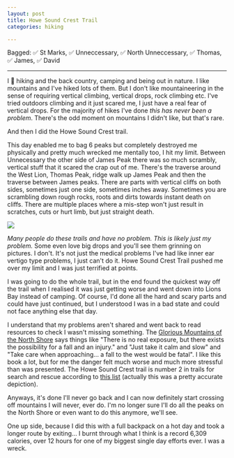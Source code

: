```yaml
---
layout: post
title: Howe Sound Crest Trail
categories: hiking

---
```


Bagged: ✅ St Marks, ✅ Unneccessary, ✅ North Unneccessary, ✅ Thomas, ✅ James, ✅ David

<hr class="florished">

I 💚 hiking and the back country, camping and being out in nature. I like mountains and I've hiked lots of them. But I don't like mountaineering in the sense of requiring vertical climbing, vertical drops, rock climbing etc. I've tried outdoors climbing and it just scared me, I just have a real fear of vertical drops. For the majority of hikes I've done *this has never been a problem*. There's the odd moment on mountains I didn't like, but that's rare.

And then I did the Howe Sound Crest trail.

<div class="strava-embed-placeholder" data-embed-type="activity" data-embed-id="11890867390" data-style="standard"></div><script src="https://strava-embeds.com/embed.js"></script>

This day enabled me to bag 6 peaks but completely destroyed me physically and pretty much wrecked me mentally too, I hit my limit. Between Unnecessary the other side of James Peak there was so much scrambly, vertical stuff that it scared the crap out of me. There's the traverse around the West Lion, Thomas Peak, ridge walk up James Peak and then the traverse between James peaks. There are parts with vertical cliffs on both sides, sometimes just one side, sometimes inches away. Sometimes you are scrambling down rough rocks, roots and dirts towards instant death on cliffs. There are multiple places where a mis-step won't just result in scratches, cuts or hurt limb, but just straight death.

<img src="https://dgtzuqphqg23d.cloudfront.net/1wut78GkR5Ja13odZ-ElGb1YV6biSMYPu6Qn7xqWruw-768x220.jpg" class="img-fluid">

*Many people do these trails and have no problem. This is likely just my problem.* Some even love big drops and you'll see them grinning on pictures. I don't. It's not just the medical problems I've had like inner ear vertigo type problems, I just can't do it. Howe Sound Crest Trail pushed me over my limit and I was just terrified at points.

I was going to do the whole trail, but in the end found the quickest way off the trail when I realised it was just getting worse and went down into Lions Bay instead of camping. Of course, I'd done all the hard and scary parts and could have just continued, but I understood I was in a bad state and could not face anything else that day.

I understand that my problems aren't shared and went back to read resources to check I wasn't missing something. The <a href="https://www.amazon.ca/Glorious-Mountains-Vancouvers-North-Shore/dp/1771602414">Glorious Mountains of the North Shore</a> says things like "There is no real exposure, but there exists the possibility for a fall and an injury." and "Just take it calm and slow" and "Take care when approaching... a fall to the west would be fatal". I like this book a lot, but for me the danger felt much worse and much more stressful than was presented. The Howe Sound Crest trail is number 2 in trails for search and rescue according to <a href="https://bc.ctvnews.ca/these-10-b-c-trails-had-the-most-search-and-rescue-calls-last-year-1.6405200">this list</a> (actually this was a pretty accurate depiction).

Anyways, it's done I'll never go back and I can now definitely start crossing off mountains I will never, ever do. I'm no longer sure I'll do all the peaks on the North Shore or even want to do this anymore, we'll see.

One up side, because I did this with a full backpack on a hot day and took a longer route by exiting... I burnt through what I think is a record 6,309 calories, over 12 hours for one of my biggest single day efforts ever. I was a wreck.